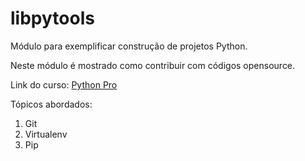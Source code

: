# libpytools
Módulo para exemplificar construção de projetos Python.

Neste módulo é mostrado como contribuir com códigos opensource.

Link do curso: [Python Pro](http://python.pro.br/)

Tópicos abordados:

1. Git
2. Virtualenv
3. Pip
